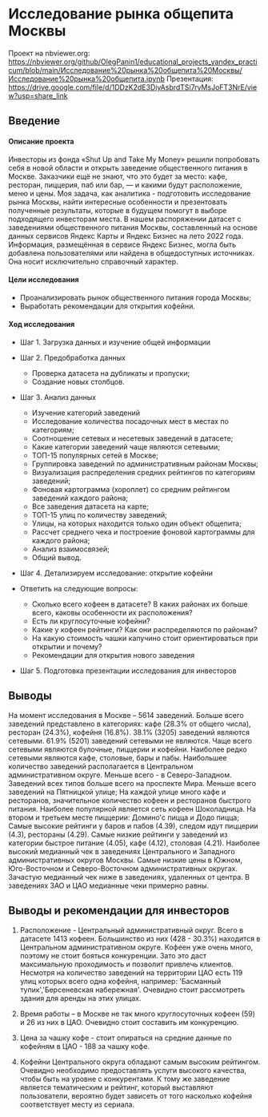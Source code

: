 
# Исследование рынка общепита Москвы

Проект на nbviewer.org: https://nbviewer.org/github/OlegPanin1/educational_projects_yandex_practicum/blob/main/Исследование%20рынка%20общепита%20Москвы/Исследование%20рынка%20общепита.ipynb
Презентация: https://drive.google.com/file/d/1DDzK2dE3DiyAsbrdTSi7ryMsJoFT3NrE/view?usp=share_link

## Введение

#### Описание проекта

Инвесторы из фонда «Shut Up and Take My Money» решили попробовать себя в новой области и открыть заведение общественного питания в Москве. Заказчики ещё не знают, что это будет за место: кафе, ресторан, пиццерия, паб или бар, — и какими будут расположение, меню и цены.
Моя задача, как аналитика - подготовить исследование рынка Москвы, найти интересные особенности и презентовать полученные результаты, которые в будущем помогут в выборе подходящего инвесторам места.
В нашем распоряжении датасет с заведениями общественного питания Москвы, составленный на основе данных сервисов Яндекс Карты и Яндекс Бизнес на лето 2022 года. Информация, размещённая в сервисе Яндекс Бизнес, могла быть добавлена пользователями или найдена в общедоступных источниках. Она носит исключительно справочный характер.

#### Цели исследования

- Проанализировать рынок общественного питания города Москвы;
- Выработать рекомендации для открытия кофейни.

#### Ход исследования 

- Шаг 1. Загрузка данных и изучение общей информации


- Шаг 2. Предобработка данных
    - Проверка датасета на дубликаты и пропуски;
    - Создание новых столбцов.
   
   
- Шаг 3. Анализ данных
     - Изучение категорий заведений
     - Исследование количества посадочных мест в местах по категориям;
     - Cоотношение сетевых и несетевых заведений в датасете;
     - Какие категории заведений чаще являются сетевыми;
     - ТОП-15 популярных сетей в Москве;
     - Группировка заведений по административным районам Москвы;
     - Визуализация распределения средних рейтингов по категориям заведений;
     - Фоновая картограмма (хороплет) со средним рейтингом заведений каждого района;
     - Все заведения датасета на карте;
     - ТОП-15 улиц по количеству заведений;
     - Улицы, на которых находится только один объект общепита;
     - Рассчет среднего чека и построение фоновой картограммы для каждого района;
     - Анализ взаимосвязей;
     - Общий вывод.


- Шаг 4. Детализируем исследование: открытие кофейни
- Ответить на следующие вопросы:
    - Сколько всего кофеен в датасете? В каких районах их больше всего, каковы особенности их расположения?
    - Есть ли круглосуточные кофейни?
    - Какие у кофеен рейтинги? Как они распределяются по районам?
    - На какую стоимость чашки капучино стоит ориентироваться при открытии и почему?
    - Рекомендации для открытия нового заведения


- Шаг 5. Подготовка презентации исследования для инвесторов

## Выводы

На момент исследования в Москве – 5614 заведений. Больше всего заведений  представлено в категориях: кафе (28.3% от общего числа),  ресторан (24.3%), кофейня (16.8%). 38.1% (3205) заведений являются сетевыми. 61.9% (5201) заведений сетевыми не являются. Чаще всего сетевыми являются булочные, пиццерии и кофейни. Наиболее редко сетевыми являются кафе, столовые, бары и пабы. Наибольшее количество заведений располагается в Центральном административном округе. Меньше всего - в Северо-Западном. Заведений всех типов больше всего на проспекте Мира. Меньше всего заведений на Пятницкой улице;
На каждой улице много кафе и ресторанов, значительное количество кофеен и ресторанов быстрого питания.
Наиболее популярной является сеть кофеен Шоколадница. На втором и третьем месте пиццерии: Домино'с пицца и Додо пицца;
Самые высокие рейтинги у баров и пабов (4.39), следом идут пиццерии (4.3), рестораны (4.29). Самые низкие рейтинги у заведений из категории быстрое питание (4.05), кафе (4.12), столовая (4.21).
Наиболее высокий медианный чек в заведениях Центрального и Западного административных округов Москвы. Самые низкие цены в Южном, Юго-Восточном и Северо-Восточном административных округах. Зачастую медианный чек ниже в заведениях, удаленных от центра. В заведениях ЗАО и ЦАО медианные чеки примерно равны.



## Выводы и рекомендации для инвесторов

1. Расположение - Центральный административный округ. Всего в датасете 1413 кофеен. Большинство из них (428 - 30.3%) находится в Центральном административном округе. Кофеен уже очень много, поэтому не стоит бояться конкуренции. Зато это даст максимальную проходимость и позволит привлечь клиентов. Несмотря на количество заведений на территории ЦАО есть 119 улиц которых всего одна кофейня, например: 'Басманный тупик','Берсеневская набережная'. Очевидно стоит рассмотреть здания для аренды на этих улицах.

2. Время работы – в Москве не так много круглосуточных кофеен (59) и 26 из них в ЦАО.  Очевидно стоит составить им конкуренцию.

3. Цена за чашку кофе - стоит опираться на средние данные по кофейням в ЦАО - 188 за чашку кофе. 

4. Кофейни Центрального округа обладают самым высоким рейтингом. Очевидно необходимо предоставлять услуги высокого качества, чтобы быть на уровне с конкурентами. К тому же заведение является тематическим и рейтинг, который выставляют пользователи, вероятно будет зависеть от того насколько кофейня соответствует месту из сериала. 
